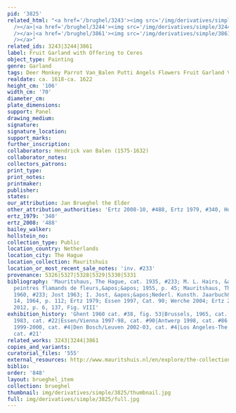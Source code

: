 ```yaml
---
pid: '3825'
related_html: "<a href='/brughel/3243'><img src='/img/derivatives/simple/3243/thumbnail.jpg'
  /></a>|<a href='/brughel/3244'><img src='/img/derivatives/simple/3244/thumbnail.jpg'
  /></a>|<a href='/brughel/3861'><img src='/img/derivatives/simple/3861/thumbnail.jpg'
  /></a>"
related_ids: 3243|3244|3861
label: Fruit Garland with Offering to Ceres
object_type: Painting
genre: Garland
tags: Deer Monkey Parrot Van_Balen Putti Angels Flowers Fruit Garland Vegetables
realdate: ca. 1618-ca. 1622
height_cm: '106'
width_cm: '70'
diameter_cm: 
plate_dimensions: 
support: Panel
drawing_medium: 
signature: 
signature_location: 
support_marks: 
further_inscription: 
collaborators: Hendrick van Balen (1575-1632)
collaborator_notes: 
collectors_patrons: 
print_type: 
print_notes: 
printmaker: 
publisher: 
states: 
our_attribution: Jan Brueghel the Elder
other_attribution_authorities: 'Ertz 2008-10, #488, Ertz 1979, #340, Honig database'
ertz_1979: '340'
ertz_2008: '488'
bailey_walker: 
hollstein_no: 
collection_type: Public
location_country: Netherlands
location_city: The Hague
location_collection: Mauritshuis
location_or_most_recent_sale_notes: 'inv. #233'
provenance: 5326|5327|5328|5329|5330|5331
bibliography: 'Mauritshaus, The Hague, cat. 1935, #233; M. L. Hairs, &apos;&apos;Les
  peintres flamands de fleurs,&apos;&apos; 1955, p. 45; Mauritshaus, The Hague, cat.
  1960, #233; Jost 1963; I. Jost, &apos;&apos;Nederl. Kunsth. Jaarbuch&apos;&apos;,
  14, 1964, p. 112; Ertz 1979; Essen 1997, Cat. 90; Werche 2004; Ertz 2008-10; Merriam
  2012, p. 6, 137, Fig. VIII'
exhibition_history: 'Ghent 1960 cat. #38, fig. 53|Brussels, 1965, cat. #25|Amsterdam-Braunschweig
  1983, cat. #22|Essen/Vienna 1997-98, cat. #90|Antwerp 1998, cat. #86|Amsterdam/Cleveland
  1999-2000, cat. #4|Den Bosch/Leuven 2002-03, cat. #4|Los Angeles-The Hague 2006,
  cat. #21'
related_works: 3243|3244|3861
copies_and_variants: 
curatorial_files: '555'
external_resources: http://www.mauritshuis.nl/en/explore/the-collection/artworks/garland-of-fruit-surrounding-a-depiction-of-cybele-receiving-gifts-from-personifications-of-the-four-seasons-233/
biblio: 
order: '848'
layout: brueghel_item
collection: brueghel
thumbnail: img/derivatives/simple/3825/thumbnail.jpg
full: img/derivatives/simple/3825/full.jpg
---
```


